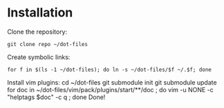 Installation 
============

Clone the repository:

    git clone repo ~/dot-files

Create symbolic links:

    for f in $(ls -1 ~/dot-files); do ln -s ~/dot-files/$f ~/.$f; done

Install vim plugins:
    cd ~/dot-files
    git submodule init
    git submodule update
    for doc in ~/dot-files/vim/pack/plugins/start/**/doc ; do vim -u NONE -c "helptags $doc" -c q ; done
Done!
